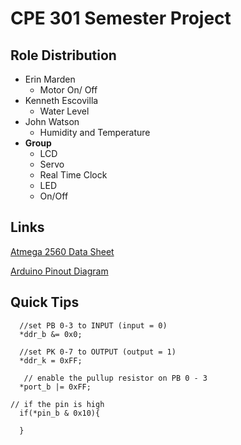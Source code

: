 # **CPE 301 Semester Project**

## Role Distribution

* Erin Marden  
     * Motor On/ Off
* Kenneth Escovilla
     * Water Level
* John Watson
     * Humidity and Temperature
* **Group**
    * LCD
    * Servo
    * Real Time Clock
    * LED
    * On/Off

## Links
 [Atmega 2560 Data Sheet](https://ww1.microchip.com/downloads/en/devicedoc/atmel-2549-8-bit-avr-microcontroller-atmega640-1280-1281-2560-2561_datasheet.pdf)
 
 [Arduino Pinout Diagram](http://domoticx.com/wp-content/uploads/2016/05/Arduino-MEGA-pinout.jpg)
 
## Quick Tips
```
  //set PB 0-3 to INPUT (input = 0)
  *ddr_b &= 0x0;

  //set PK 0-7 to OUTPUT (output = 1)
  *ddr_k = 0xFF;

   // enable the pullup resistor on PB 0 - 3
  *port_b |= 0xFF;
```
```
// if the pin is high
  if(*pin_b & 0x10){
       
  }
 ```
 
